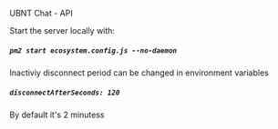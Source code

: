 UBNT Chat - API

Start the server locally with:
##### `pm2 start ecosystem.config.js --no-daemon` 

Inactiviy disconnect period can be changed in environment variables
##### `disconnectAfterSeconds: 120` 
By default it's 2 minutess
